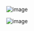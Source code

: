 ![image](https://github.com/amrito502/laravel_pro/assets/86122901/4c4e245f-a020-42cb-a4b5-f975360338ab)


![image](https://github.com/amrito502/laravel_pro/assets/86122901/a57a81b7-b6d2-45f4-a1c9-a10614d1dbe5)
